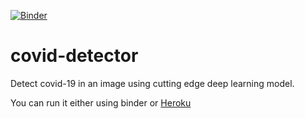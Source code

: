 [![Binder](https://mybinder.org/badge_logo.svg)](https://mybinder.org/v2/gh/adiell/covid-detector/master?urlpath=%2Fvoila%2Frender%2Fcovid-detector-app.ipynb)

# covid-detector
Detect covid-19 in an image using cutting edge deep learning model.

You can run it either using binder or [Heroku](https://young-castle-22958.herokuapp.com/)